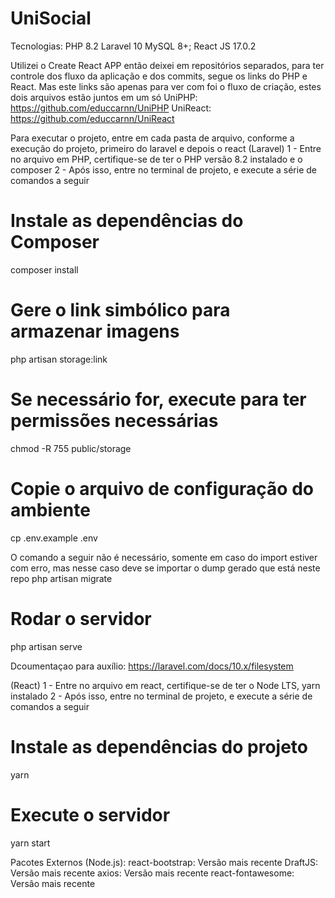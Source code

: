 # UniSocial

Tecnologias: 
PHP 8.2
Laravel 10
MySQL 8+;
React JS 17.0.2


Utilizei o Create React APP então deixei em repositórios separados, para ter controle dos fluxo da aplicação e dos commits, segue os links do PHP e React. Mas este links são apenas para ver com foi o fluxo de criação, estes dois arquivos estão juntos em um só
UniPHP: https://github.com/educcarnn/UniPHP
UniReact: https://github.com/educcarnn/UniReact


Para executar o projeto, entre em cada pasta de arquivo, conforme a execução do projeto, primeiro do laravel e depois o react
(Laravel)
1 - Entre no arquivo em PHP, certifique-se de ter o PHP versão 8.2 instalado e o composer
2 - Após isso, entre no terminal de projeto, e execute a série de comandos a seguir

# Instale as dependências do Composer
composer install

# Gere o link simbólico para armazenar imagens
php artisan storage:link

# Se necessário for, execute para ter permissões necessárias
chmod -R 755 public/storage

# Copie o arquivo de configuração do ambiente
cp .env.example .env

O comando a seguir não é necessário, somente em caso do import estiver com erro, mas nesse caso deve se importar o dump gerado que está neste repo
php artisan migrate

# Rodar o servidor
php artisan serve

Dcoumentaçao para auxílio:
https://laravel.com/docs/10.x/filesystem

(React)
1 - Entre no arquivo em react, certifique-se de ter o Node LTS, yarn instalado
2 - Após isso, entre no terminal de projeto, e execute a série de comandos a seguir

# Instale as dependências do projeto
yarn

# Execute o servidor
yarn start


Pacotes Externos (Node.js):
react-bootstrap: Versão mais recente
DraftJS: Versão mais recente
axios: Versão mais recente
react-fontawesome: Versão mais recente
